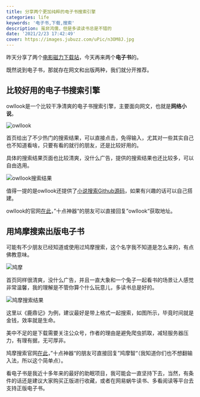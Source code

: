 ```yaml
---
title: 分享两个更加纯粹的电子书搜索引擎
categories: life
keywords: '电子书,下载,搜索'
description: 虽非鸿儒，但是多读读书总是不错的
date: '2021/2/23 17:42:49'
cover: https://images.jubuzz.com/uPic/n3OM8J.jpg
---
```


昨天分享了两个[电影磁力下载站](https://www.jubuzz.com/fun/f7f15c0b.html)，今天再来两个**电子书**的。

既然说到电子书，那就存在网文和出版两种，我们就分开推荐。

## 比较好用的电子书搜索引擎

owllook是一个比较干净清爽的电子书搜索引擎，主要面向网文，也就是**网络小说**。

![owllook](https://images.jubuzz.com/uPic/2mHc5L.png)

首页给出了不少热门的搜索结果，可以直接点击，免得输入，尤其对一些其实自己也不知道看啥，只要有看的就行的朋友，还是比较好用的。

具体的搜索结果页面也比较清爽，没什么广告，提供的搜索结果也还比较多，可以自由选用。

![owllook搜索结果](https://images.jubuzz.com/uPic/PXCPaC.png)

值得一提的是owllook还提供了[小说搜索Github源码](https://github.com/howie6879/owllook)，如果有兴趣的话可以自己搭建。

owllook的官网[在此](https://www.owlook.com.cn/)，”十点神器“的朋友可以直接回复”owllook“获取地址。

## 用鸠摩搜索出版电子书

可能有不少朋友已经知道或使用过鸠摩搜索，这个名字我不知道是怎么来的，有点佛教意味。

![鸠摩](https://images.jubuzz.com/uPic/3pFAwH.png)

首页同样很清爽，没什么广告，并且一直大象和一个兔子一起看书的场景让人感觉非常温馨，我的理解是不管你算个什么玩意儿，多读书总是好的。

![鸠摩搜索结果](https://images.jubuzz.com/uPic/KRz1ZC.png)

这里以《鹿鼎记》为例，建议最好是带上格式一起搜索，如图所示，毕竟时间就是金钱，效率就是生命。

美中不足的是下载需要关注公众号，作者的理由是避免爬虫抓取，减轻服务器压力，有理有据，无可厚非。

鸠摩搜索官网[在此](https://www.jiumodiary.com/)，”十点神器“的朋友可直接回复”鸠摩智“（我知道你们也不想翻输入法，所以这个简单点）。

看电子书是我近十多年来的最好的助眠项目，我可能会一直坚持下去，当然，有条件的话还是建议大家购买正版进行收藏，或者在网易蜗牛读书、多看阅读等平台去支持正版电子书。

